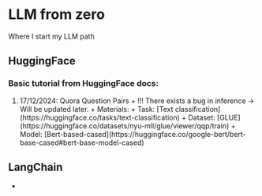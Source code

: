 # LLM from zero
Where I start my LLM path


## HuggingFace
### Basic tutorial from HuggingFace docs:
<ol>
<li>17/12/2024: Quora Question Pairs
    + !!! There exists a bug in inference -> Will be updated later.
    + Materials:
        + Task: [Text classification](https://huggingface.co/tasks/text-classification)
        + Dataset: [GLUE](https://huggingface.co/datasets/nyu-mll/glue/viewer/qqp/train)
        + Model: [Bert-based-cased](https://huggingface.co/google-bert/bert-base-cased#bert-base-model-cased)
</li>
</ol>

## LangChain
- 
